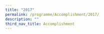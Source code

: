 ```yaml
---
title: "2017"
permalink: /programme/Accomplishment/2017/
description: ""
third_nav_title: Accomplishment
---
```

